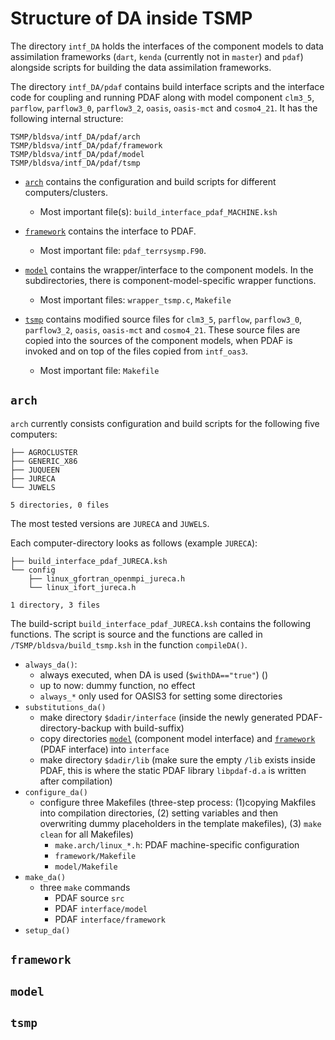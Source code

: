 # Structure of DA inside TSMP #

The directory `intf_DA` holds the interfaces of the component models
to data assimilation frameworks (`dart`, `kenda` (currently not in
`master`) and `pdaf`) alongside scripts for building the data
assimilation frameworks.

The directory `intf_DA/pdaf` contains build interface scripts and
the interface code for coupling and running PDAF along with model
component `clm3_5`, `parflow`, `parflow3_0`, `parflow3_2`, `oasis`,
`oasis-mct` and `cosmo4_21`.  It has the following internal structure:

``` text
TSMP/bldsva/intf_DA/pdaf/arch
TSMP/bldsva/intf_DA/pdaf/framework
TSMP/bldsva/intf_DA/pdaf/model
TSMP/bldsva/intf_DA/pdaf/tsmp
```

-   [`arch`](#arch) contains the configuration and build scripts for
    different computers/clusters.
	- Most important file(s): `build_interface_pdaf_MACHINE.ksh`

-   [`framework`](#framework) contains the interface to PDAF. 
	- Most important file: `pdaf_terrsysmp.F90`.

-   [`model`](#model) contains the wrapper/interface to the component
	models.  In the subdirectories, there is component-model-specific
	wrapper functions.
	- Most important files: `wrapper_tsmp.c`, `Makefile`

-   [`tsmp`](#tsmp) contains modified source files for `clm3_5`,
    `parflow`, `parflow3_0`, `parflow3_2`, `oasis`, `oasis-mct` and
    `cosmo4_21`. These source files are copied into the sources of the
    component models, when PDAF is invoked and on top of the files
    copied from `intf_oas3`.
	- Most important file: `Makefile`

## `arch` ##

`arch` currently consists configuration and build scripts for the
following five computers:

``` text
├── AGROCLUSTER
├── GENERIC_X86
├── JUQUEEN
├── JURECA
└── JUWELS

5 directories, 0 files
```

The most tested versions are `JURECA` and `JUWELS`.

Each computer-directory looks as follows (example `JURECA`):

``` text
├── build_interface_pdaf_JURECA.ksh
└── config
    ├── linux_gfortran_openmpi_jureca.h
    └── linux_ifort_jureca.h

1 directory, 3 files
```

The build-script `build_interface_pdaf_JURECA.ksh` contains the
following functions. The script is source and the functions are called
in `/TSMP/bldsva/build_tsmp.ksh` in the function `compileDA()`.

- `always_da()`: 
  - always executed, when DA is used (`$withDA=="true"`) ()
  - up to now: dummy function, no effect
  - `always_*` only used for OASIS3 for setting some directories
- `substitutions_da()`
  - make directory `$dadir/interface` (inside the newly generated
    PDAF-directory-backup with build-suffix)
  - copy directories [`model`](#model) (component model interface) and [`framework`](#framework) (PDAF interface)
    into `interface`
  - make directory `$dadir/lib` (make sure the empty `/lib` exists inside PDAF, this is where the static PDAF library `libpdaf-d.a` is written after compilation)
- `configure_da()`
  - configure three Makefiles (three-step process: (1)copying Makfiles
    into compilation directories, (2) setting variables and then
    overwriting dummy placeholders in the template makefiles), (3)
    `make clean` for all Makefiles)
	- `make.arch/linux_*.h`: PDAF machine-specific configuration
	- `framework/Makefile`
    - `model/Makefile`
- `make_da()`
  - three `make` commands
	- PDAF source `src`
    - PDAF `interface/model`
    - PDAF `interface/framework`
- `setup_da()`


## `framework` ##

## `model` ##

## `tsmp` ##


